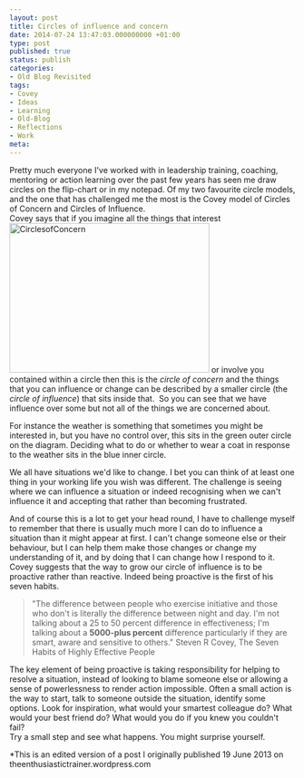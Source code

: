 ```yaml
---
layout: post
title: Circles of influence and concern
date: 2014-07-24 13:47:03.000000000 +01:00
type: post
published: true
status: publish
categories:
- Old Blog Revisited
tags:
- Covey
- Ideas
- Learning
- Old-Blog
- Reflections
- Work
meta:
---
```

<p>Pretty much everyone I've worked with in leadership training, coaching, mentoring or action learning over the past few years has seen me draw circles on the flip-chart or in my notepad. Of my two favourite circle models, and the one that has challenged me the most is the Covey model of Circles of Concern and Circles of Influence.<!--more--><br />
Covey says that if you imagine all the things that interest<a href="http://helenwalker.net/wp-content/uploads/2014/08/CirclesofConcern.gif"><img class="alignright wp-image-123" src="{{ site.baseurl }}/assets/CirclesofConcern.gif" alt="CirclesofConcern" width="352" height="264" /></a> or involve you contained within a circle then this is the <em>circle of concern</em> and the things that you can influence or change can be described by a smaller circle (the <em>circle of influence</em>) that sits inside that.  So you can see that we have influence over some but not all of the things we are concerned about.</p>
<p>For instance the weather is something that sometimes you might be interested in, but you have no control over, this sits in the green outer circle on the diagram. Deciding what to do or whether to wear a coat in response to the weather sits in the blue inner circle.</p>
<p>We all have situations we'd like to change. I bet you can think of at least one thing in your working life you wish was different. The challenge is seeing where we can influence a situation or indeed recognising when we can't influence it and accepting that rather than becoming frustrated.</p>
<p>And of course this is a lot to get your head round, I have to challenge myself to remember that there is usually much more I can do to influence a situation than it might appear at first. I can't change someone else or their behaviour, but I can help them make those changes or change my understanding of it, and by doing that I can change how I respond to it. Covey suggests that the way to grow our circle of influence is to be proactive rather than reactive. Indeed being proactive is the first of his seven habits.</p>
<blockquote><p>"The difference between people who exercise initiative and those who don't is literally the difference between night and day. I'm not talking about a 25 to 50 percent difference in effectiveness; I'm talking about a <strong>5000-plus percent</strong> difference particularly if they are smart, aware and sensitive to others." Steven R Covey, The Seven Habits of Highly Effective People</p></blockquote>
<p>The key element of being proactive is taking responsibility for helping to resolve a situation, instead of looking to blame someone else or allowing a sense of powerlessness to render action impossible. Often a small action is the way to start, talk to someone outside the situation, identify some options. Look for inspiration, what would your smartest colleague do? What would your best friend do? What would you do if you knew you couldn't fail?<br />
Try a small step and see what happens. You might surprise yourself.</p>
<p>*This is an edited version of a post I originally published 19 June 2013 on theenthusiastictrainer.wordpress.com</p>
